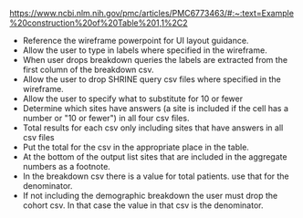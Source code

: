 https://www.ncbi.nlm.nih.gov/pmc/articles/PMC6773463/#:~:text=Example%20construction%20of%20Table%201,1%2C2

- Reference the wireframe powerpoint for UI layout guidance.
- Allow the user to type in labels where specified in the wireframe. 
- When user drops breakdown queries the labels are extracted from the first column of the breakdown csv.
- Allow the user to drop SHRINE query csv files where specified in the wireframe.
- Allow the user to specify what to substitute for 10 or fewer
- Determine which sites have answers (a site is included if the cell has a number or "10 or fewer") in all four csv files.
- Total results for each csv only including sites that have answers in all csv files
- Put the total for the csv in the appropriate place in the table.
- At the bottom of the output list sites that are included in the aggregate numbers as a footnote.
- In the breakdown csv there is a value for total patients. use that for the denominator.
- If not including the demographic breakdown the user must drop the cohort csv. In that case the value in that csv is the denominator.
